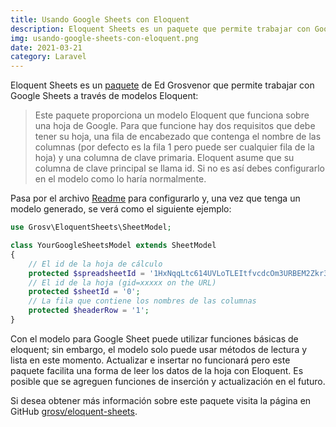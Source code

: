 ```yaml
---
title: Usando Google Sheets con Eloquent
description: Eloquent Sheets es un paquete que permite trabajar con Google Sheets a través de modelos Eloquent
img: usando-google-sheets-con-eloquent.png
date: 2021-03-21
category: Laravel
---
```

Eloquent Sheets es un [paquete](https://github.com/grosv/eloquent-sheets?ref=laravelnews) de Ed Grosvenor que permite trabajar con Google Sheets a través de modelos Eloquent:

> Este paquete proporciona un modelo Eloquent que funciona sobre una hoja de Google. Para que funcione hay dos requisitos que debe tener su hoja, una fila de encabezado que contenga el nombre de las columnas (por defecto es la fila 1 pero puede ser cualquier fila de la hoja) y una columna de clave primaria. Eloquent asume que su columna de clave principal se llama id. Si no es así debes configurarlo en el modelo como lo haría normalmente.

Pasa por el archivo [Readme](https://github.com/grosv/eloquent-sheets/blob/master/README.md) para configurarlo y, una vez que tenga un modelo generado, se verá como el siguiente ejemplo:

```php [MyModel.php]
use Grosv\EloquentSheets\SheetModel;

class YourGoogleSheetsModel extends SheetModel
{
    // El id de la hoja de cálculo
    protected $spreadsheetId = '1HxNqqLtc614UVLoTLEItfvcdcOm3URBEM2Zkr36Z1rE';
    // El id de la hoja (gid=xxxxx on the URL)
    protected $sheetId = '0';
    // La fila que contiene los nombres de las columnas
    protected $headerRow = '1';
}
```

Con el modelo para Google Sheet puede utilizar funciones básicas de eloquent; sin embargo, el modelo solo puede usar métodos de lectura y lista en este momento. Actualizar e insertar no funcionará pero este paquete facilita una forma de leer los datos de la hoja con Eloquent. Es posible que se agreguen funciones de inserción y actualización en el futuro.

Si desea obtener más información sobre este paquete visita la página en GitHub [grosv/eloquent-sheets](https://github.com/grosv/eloquent-sheets?ref=laravelnews).